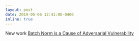 ```yaml
---
layout: post
date: 2019-05-06 12:41:00-0400
inline: true
---
```


New work [Batch Norm is a Cause of Adversarial Vulnerability](https://arxiv.org/abs/1905.02161)
